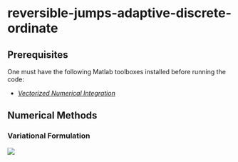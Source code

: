 # reversible-jumps-adaptive-discrete-ordinate

## Prerequisites
One must have the following Matlab toolboxes installed before running the code:
* *[Vectorized Numerical Integration](https://www.mathworks.com/matlabcentral/fileexchange/48931-vectorized-numerical-integration-matlab?s_tid=mwa_osa_a)*

## Numerical Methods

### Variational Formulation

![](http://latex.codecogs.com/gif.latex?\\hat{\Omega}\cdot\nabla\psi)
